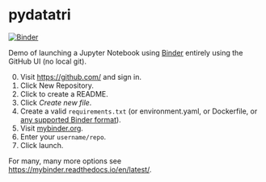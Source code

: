 # pydatatri

[![Binder](https://mybinder.org/badge.svg)](https://mybinder.org/v2/gh/parente/pydatatri/master)

Demo of launching a Jupyter Notebook using [Binder](https://mybinder.org) entirely using the GitHub UI (no local git).

0. Visit https://github.com/ and sign in.
1. Click New Repository.
2. Click to create a README.
3. Click *Create new file*.
4. Create a valid `requirements.txt` (or environment.yaml, or Dockerfile, or [any supported Binder format](https://mybinder.readthedocs.io/en/latest/)).
5. Visit [mybinder.org](https://mybinder.org).
6. Enter your `username/repo`.
7. Click launch.

For many, many more options see https://mybinder.readthedocs.io/en/latest/.

